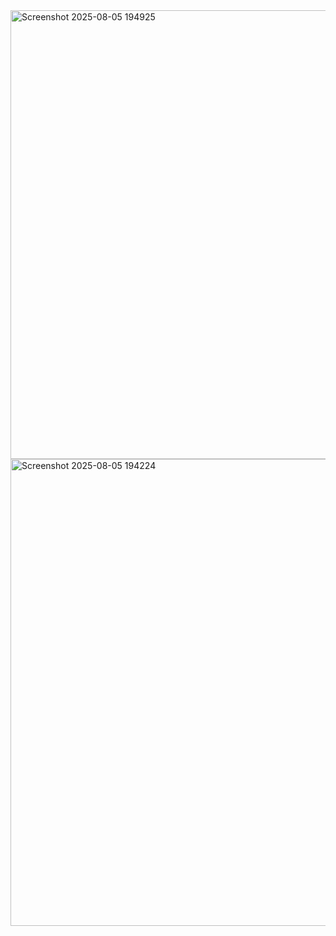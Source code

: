 <img width="1287" height="718" alt="Screenshot 2025-08-05 194925" src="https://github.com/user-attachments/assets/82fade54-4c0f-4647-9eb6-ffe54e2c6bde" />
<img width="1337" height="747" alt="Screenshot 2025-08-05 194224" src="https://github.com/user-attachments/assets/7a503ca7-9458-4264-9b31-97618c60ec34" />

